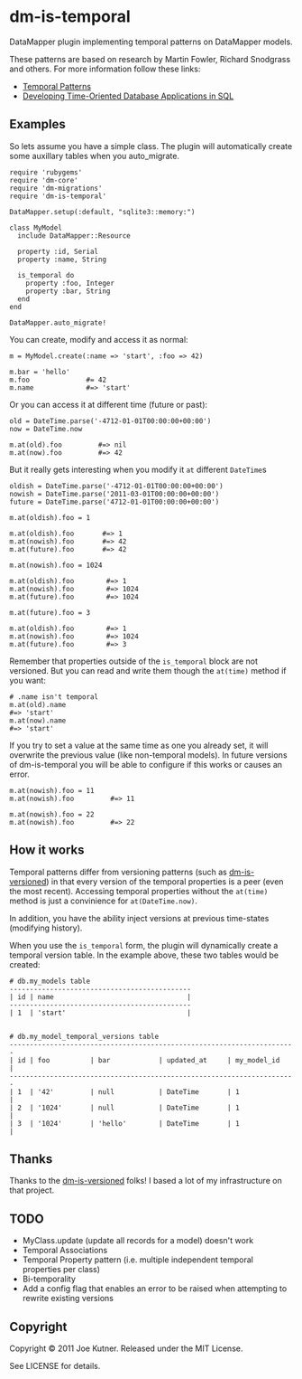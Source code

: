 dm-is-temporal
==================================

DataMapper plugin implementing temporal patterns on DataMapper models.

These patterns are based on research by Martin Fowler, Richard Snodgrass and others.  For more information follow these links:

+  [Temporal Patterns](http://martinfowler.com/eaaDev/timeNarrative.html)
+  [Developing Time-Oriented Database Applications in SQL](http://www.cs.arizona.edu/people/rts/publications.html)

Examples
---------

So lets assume you have a simple class. The plugin will automatically create some auxillary tables when you auto_migrate.

    require 'rubygems'
    require 'dm-core'
    require 'dm-migrations'
    require 'dm-is-temporal'
    
    DataMapper.setup(:default, "sqlite3::memory:")
        
    class MyModel
      include DataMapper::Resource
    
      property :id, Serial
      property :name, String
    
      is_temporal do
        property :foo, Integer
        property :bar, String
      end
    end
        
    DataMapper.auto_migrate!

You can create, modify and access it as normal:

    m = MyModel.create(:name => 'start', :foo => 42)

    m.bar = 'hello'
    m.foo              #= 42
    m.name             #=> 'start'

Or you can access it at different time (future or past):

    old = DateTime.parse('-4712-01-01T00:00:00+00:00')
    now = DateTime.now

    m.at(old).foo         #=> nil
    m.at(now).foo         #=> 42

But it really gets interesting when you modify it `at` different `DateTime`s

    oldish = DateTime.parse('-4712-01-01T00:00:00+00:00')
    nowish = DateTime.parse('2011-03-01T00:00:00+00:00')
    future = DateTime.parse('4712-01-01T00:00:00+00:00')

    m.at(oldish).foo = 1

    m.at(oldish).foo       #=> 1
    m.at(nowish).foo       #=> 42
    m.at(future).foo       #=> 42

    m.at(nowish).foo = 1024

    m.at(oldish).foo        #=> 1
    m.at(nowish).foo        #=> 1024
    m.at(future).foo        #=> 1024

    m.at(future).foo = 3

    m.at(oldish).foo        #=> 1
    m.at(nowish).foo        #=> 1024
    m.at(future).foo        #=> 3

Remember that properties outside of the `is_temporal` block are not versioned.  But you can read and write them though the `at(time)` method if you want:

    # .name isn't temporal
    m.at(old).name
    #=> 'start'
    m.at(now).name
    #=> 'start'

If you try to set a value at the same time as one you already set, it will overwrite the previous value (like non-temporal models).  In future versions of dm-is-temporal you will be able to configure if this works or causes an error.

    m.at(nowish).foo = 11
    m.at(nowish).foo         #=> 11

    m.at(nowish).foo = 22
    m.at(nowish).foo         #=> 22


How it works
-------------
Temporal patterns differ from versioning patterns (such as [dm-is-versioned](https://github.com/datamapper/dm-is-versioned))
in that every version of the temporal properties is a peer (even the most recent).  Accessing temporal properties without the `at(time)` method
is just a convinience for `at(DateTime.now)`.

In addition, you have the ability inject versions at previous time-states (modifying history).

When you use the `is_temporal` form, the plugin will dynamically create a temporal version table.  In the example above,
these two tables would be created:

    # db.my_models table
    ---------------------------------------------
    | id | name                                 |
    ---------------------------------------------
    | 1  | 'start'                              |


    # db.my_model_temporal_versions table
    -----------------------------------------------------------------------
    | id | foo          | bar            | updated_at     | my_model_id   |
    -----------------------------------------------------------------------
    | 1  | '42'         | null           | DateTime       | 1             |
    | 2  | '1024'       | null           | DateTime       | 1             |
    | 3  | '1024'       | 'hello'        | DateTime       | 1             |

Thanks
------
Thanks to the [dm-is-versioned](https://github.com/datamapper/dm-is-versioned) folks!  I based a lot of my infrastructure
on that project.

TODO
------

+  MyClass.update (update all records for a model) doesn't work
+  Temporal Associations
+  Temporal Property pattern (i.e. multiple independent temporal properties per class)
+  Bi-temporality
+  Add a config flag that enables an error to be raised when attempting to rewrite existing versions


Copyright
----------

Copyright © 2011 Joe Kutner. Released under the MIT License.

See LICENSE for details.